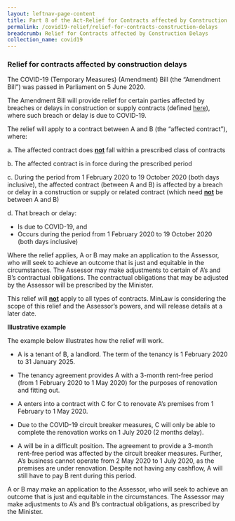 ```yaml
---
layout: leftnav-page-content
title: Part 8 of the Act-Relief for Contracts affected by Construction Delays 
permalink: /covid19-relief/relief-for-contracts-construction-delays
breadcrumb: Relief for Contracts affected by Construction Delays  
collection_name: covid19
---
```

### Relief for contracts affected by construction delays ###

The COVID-19 (Temporary Measures) (Amendment) Bill (the “Amendment Bill”) was passed in Parliament on 5 June 2020.

The Amendment Bill will provide relief for certain parties affected by breaches or delays in construction or supply contracts (defined [here](/covid19-relief/faq/Construction)), where such breach or delay is due to COVID-19.

The relief will apply to a contract between A and B (the “affected contract”), where:

a.  The affected contract does **<u>not</u>** fall within a prescribed class of contracts
    
b.  The affected contract is in force during the prescribed period 
    
c.  During the period from 1 February 2020 to 19 October 2020 (both days inclusive), the affected contract (between A and B) is affected by a breach or delay in a construction or supply or related contract (which need **<u>not</u>** be between A and B)
    
d.  That breach or delay:
    
 - Is due to COVID-19, and
 - Occurs during the period from 1 February 2020 to 19 October 2020 (both days inclusive)
    
Where the relief applies, A or B may make an application to the Assessor, who will seek to achieve an outcome that is just and equitable in the circumstances. The Assessor may make adjustments to certain of A’s and B’s contractual obligations. The contractual obligations that may be adjusted by the Assessor will be prescribed by the Minister.

This relief will **<u>not</u>** apply to all types of contracts. MinLaw is considering the scope of this relief and the Assessor’s powers, and will release details at a later date.

**Illustrative example**

The example below illustrates how the relief will work.

-   A is a tenant of B, a landlord. The term of the tenancy is 1 February 2020 to 31 January 2025.
    
-   The tenancy agreement provides A with a 3-month rent-free period (from 1 February 2020 to 1 May 2020) for the purposes of renovation and fitting out.
    
-   A enters into a contract with C for C to renovate A’s premises from 1 February to 1 May 2020.
    
-   Due to the COVID-19 circuit breaker measures, C will only be able to complete the renovation works on 1 July 2020 (2 months delay).
    
-   A will be in a difficult position. The agreement to provide a 3-month rent-free period was affected by the circuit breaker measures. Further, A’s business cannot operate from 2 May 2020 to 1 July 2020, as the premises are under renovation. Despite not having any cashflow, A will still have to pay B rent during this period.
    
A or B may make an application to the Assessor, who will seek to achieve an outcome that is just and equitable in the circumstances. The Assessor may make adjustments to A’s and B’s contractual obligations, as prescribed by the Minister.
